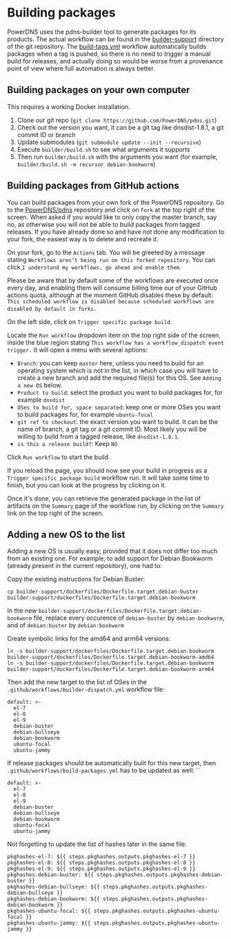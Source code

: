 Building packages
=================

PowerDNS uses the pdns-builder tool to generate packages for its products. The actual workflow can be found in the [builder-support](https://github.com/PowerDNS/pdns/tree/master/builder-support) directory of the git repository.
The [build-tags.yml](https://github.com/PowerDNS/pdns/blob/master/.github/workflows/build-tags.yml) workflow automatically builds packages when a tag is pushed, so there is no need to trigger a manual build for releases, and actually doing so would be worse from a provenance point of view where full automation is always better.

Building packages on your own computer
--------------------------------------

This requires a working Docker installation.

1. Clone our git repo (`git clone https://github.com/PowerDNS/pdns.git`)
2. Check out the version you want, it can be a git tag like dnsdist-1.8.1, a git commit ID or branch
3. Update submodules (`git submodule update --init --recursive`)
4. Execute `builder/build.sh` to see what arguments it supports
5. Then run `builder/build.sh` with the arguments you want (for example, `builder/build.sh -m recursor debian-bookworm`)

Building packages from GitHub actions
-------------------------------------

You can build packages from your own fork of the PowerDNS repository. Go to the [PowerDNS/pdns](https://github.com/PowerDNS/pdns) repository and click on `Fork` at the top right of the screen. When asked if you would like to only copy the master branch, say no, as otherwise you will not be able to build packages from tagged releases. If you have already done so and have not done any modification to your fork, the easiest way is to delete and recreate it.

On your fork, go to the `Actions` tab. You will be greeted by a message stating `Workflows aren’t being run on this forked repository`. You can click `I understand my workflows, go ahead and enable them`.

Please be aware that by default some of the workflows are executed once every day, and enabling them will consume billing time our of your GitHub actions quota, although at the moment GitHub disables these by default: `This scheduled workflow is disabled because scheduled workflows are disabled by default in forks`. 

On the left side, click on `Trigger specific package build`.

Locate the `Run workflow` dropdown item on the top right side of the screen, inside the blue region stating `This workflow has a workflow_dispatch event trigger.` It will open a menu with several options:
- `Branch`: you can keep `master` here, unless you need to build for an operating system which is not in the list, in which case you will have to create a new branch and add the required file(s) for this OS. See `Adding a new OS` below.
- `Product to build`: select the product you want to build packages for, for example `dnsdist`
- `OSes to build for, space separated`: keep one or more OSes you want to build packages for, for example `ubuntu-focal`
- `git ref to checkout`: the exact version you want to build. It can be the name of branch, a git tag or a git commit ID. Most likely you will be willing to build from a tagged release, like `dnsdist-1.8.1`.
- `is this a release build?`: Keep `NO`

Click `Run workflow` to start the build.

If you reload the page, you should now see your build in progress as a `Trigger specific package build` workflow run. It will take some time to finish, but you can look at the progress by clicking on it.

Once it's done, you can retrieve the generated package in the list of artifacts on the `Summary` page of the workflow run, by clicking on the `Summary` link on the top right of the screen.

Adding a new OS to the list
---------------------------

Adding a new OS is usually easy, provided that it does not differ too much from an existing one. For example, to add support for Debian Bookworm (already present in the current repository), one had to:

Copy the existing instructions for Debian Buster:
```
cp builder-support/dockerfiles/Dockerfile.target.debian-buster builder-support/dockerfiles/Dockerfile.target.debian-bookworm
```

In the new `builder-support/dockerfiles/Dockerfile.target.debian-bookworm` file, replace every occurence of `debian-buster` by `debian-bookworm`, and of `debian:buster` by `debian:bookworm`

Create symbolic links for the amd64 and arm64 versions:
```
ln -s builder-support/dockerfiles/Dockerfile.target.debian-bookworm builder-support/dockerfiles/Dockerfile.target.debian-bookworm-amd64
ln -s builder-support/dockerfiles/Dockerfile.target.debian-bookworm builder-support/dockerfiles/Dockerfile.target.debian-bookworm-arm64
```

Then add the new target to the list of OSes in the `.github/workflows/builder-dispatch.yml` workflow file:
```
default: >-
  el-7
  el-8
  el-9
  debian-buster
  debian-bullseye
  debian-bookworm
  ubuntu-focal
  ubuntu-jammy
```

If release packages should be automatically built for this new target, then `.github/workflows/build-packages.yml` has to be updated as well:
``
```
default: >-
  el-7
  el-8
  el-9
  debian-buster
  debian-bullseye
  debian-bookworm
  ubuntu-focal
  ubuntu-jammy
```

Not forgetting to update the list of hashes later in the same file:
```
pkghashes-el-7: ${{ steps.pkghashes.outputs.pkghashes-el-7 }}
pkghashes-el-8: ${{ steps.pkghashes.outputs.pkghashes-el-8 }}
pkghashes-el-9: ${{ steps.pkghashes.outputs.pkghashes-el-9 }}
pkghashes-debian-buster: ${{ steps.pkghashes.outputs.pkghashes-debian-buster }}
pkghashes-debian-bullseye: ${{ steps.pkghashes.outputs.pkghashes-debian-bullseye }}
pkghashes-debian-bookworm: ${{ steps.pkghashes.outputs.pkghashes-debian-bookworm }}
pkghashes-ubuntu-focal: ${{ steps.pkghashes.outputs.pkghashes-ubuntu-focal }}
pkghashes-ubuntu-jammy: ${{ steps.pkghashes.outputs.pkghashes-ubuntu-jammy }}
```
